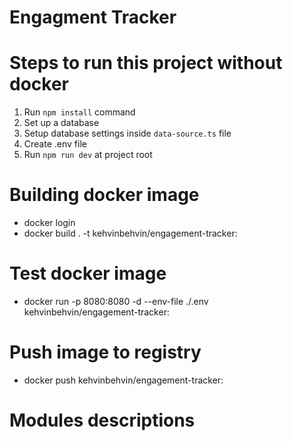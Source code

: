 # Engagment Tracker

# Steps to run this project without docker

1. Run `npm install` command
2. Set up a database
3. Setup database settings inside `data-source.ts` file
4. Create .env file
5. Run `npm run dev` at project root

# Building docker image
- docker login
- docker build . -t kehvinbehvin/engagement-tracker:<commit>

# Test docker image
- docker run -p 8080:8080 -d --env-file ./.env kehvinbehvin/engagement-tracker:<commit>

# Push image to registry
- docker push kehvinbehvin/engagement-tracker:<commit>

# Modules descriptions


